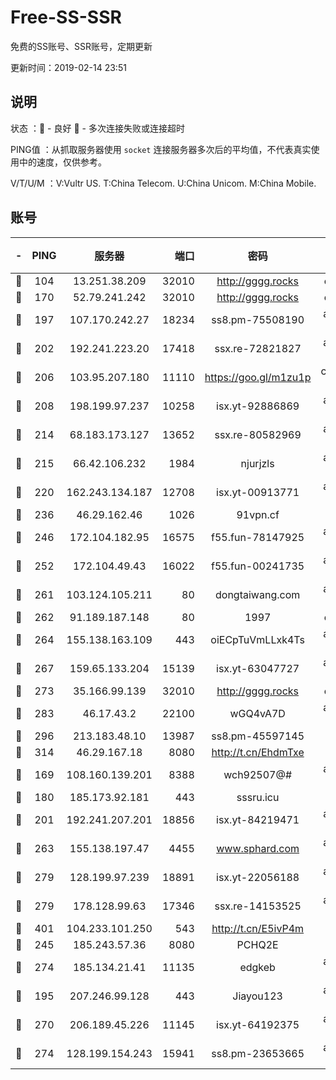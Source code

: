# Free-SS-SSR

免费的SS账号、SSR账号，定期更新

更新时间：2019-02-14 23:51

## 说明

状态     ：🙂 - 良好 🙁 - 多次连接失败或连接超时

PING值   ：从抓取服务器使用 `socket` 连接服务器多次后的平均值，不代表真实使用中的速度，仅供参考。

V/T/U/M  ：V:Vultr US. T:China Telecom. U:China Unicom. M:China Mobile.

## 账号

|-|PING|服务器|端口|密码|加密方式|区域|V/T/U/M|
|:----:|:----:|:-----:|-----:|:----:|:----:|:----:|:----:|
|🙂|104|13.251.38.209|32010|http://gggg.rocks|chacha20|SG|9↑/10↑/10↑/9↑|
|🙂|170|52.79.241.242|32010|http://gggg.rocks|chacha20|KR|10↑/9↑/10↑/10↑|
|🙂|197|107.170.242.27|18234|ss8.pm-75508190|aes-256-cfb|US|10↑/10↑/10↑/10↑|
|🙂|202|192.241.223.20|17418|ssx.re-72821827|aes-256-cfb|US|9↑/9↑/9↑/9↑|
|🙂|206|103.95.207.180|11110|https://goo.gl/m1zu1p|chacha20-ietf|US|7↑/7↑/8↑/8↑|
|🙂|208|198.199.97.237|10258|isx.yt-92886869|aes-256-cfb|US|10↑/10↑/10↑/10↑|
|🙂|214|68.183.173.127|13652|ssx.re-80582969|aes-256-cfb|US|10↑/10↑/10↑/10↑|
|🙂|215|66.42.106.232|1984|njurjzls|aes-256-cfb|US|10↑/10↑/10↑/10↑|
|🙂|220|162.243.134.187|12708|isx.yt-00913771|aes-256-cfb|US|9↑/9↑/9↑/9↑|
|🙂|236|46.29.162.46|1026|91vpn.cf|rc4-md5|RU|8↑/8↑/10↑/10↑|
|🙂|246|172.104.182.95|16575|f55.fun-78147925|aes-256-cfb|SG|9↑/10↑/10↑/10↑|
|🙂|252|172.104.49.43|16022|f55.fun-00241735|aes-256-cfb|SG|9↓/10↑/10↑/10↑|
|🙂|261|103.124.105.211|80|dongtaiwang.com|aes-256-cfb|US|10↑/10↑/9↑/10↑|
|🙂|262|91.189.187.148|80|1997|chacha20|US|8↑/8↑/9↑/8↑|
|🙂|264|155.138.163.109|443|oiECpTuVmLLxk4Ts|aes-256-cfb|US|2↓/10↑/10↑/10↑|
|🙂|267|159.65.133.204|15139|isx.yt-63047727|aes-256-cfb|SG|10↑/10↑/10↑/10↑|
|🙂|273|35.166.99.139|32010|http://gggg.rocks|chacha20|US|10↑/10↑/10↑/10↑|
|🙂|283|46.17.43.2|22100|wGQ4vA7D|aes-256-gcm|RU|3↓/10↑/10↑/10↑|
|🙂|296|213.183.48.10|13987|ss8.pm-45597145|rc4-md5|RU|10↑/10↑/10↑/10↑|
|🙂|314|46.29.167.18|8080|http://t.cn/EhdmTxe|rc4-md5|RU|10↑/10↑/10↑/10↑|
|🙂|169|108.160.139.201|8388|wch92507@#|aes-256-cfb|JP|8↑/10↑/10↑/10↑|
|🙂|180|185.173.92.181|443|sssru.icu|rc4-md5|RU|10↑/9↑/10↑/10↑|
|🙂|201|192.241.207.201|18856|isx.yt-84219471|aes-256-cfb|US|10↑/10↑/10↑/10↑|
|🙂|263|155.138.197.47|4455|www.sphard.com|aes-256-cfb|US|10↑/10↑/10↑/10↑|
|🙂|279|128.199.97.239|18891|isx.yt-22056188|aes-256-cfb|SG|10↑/10↑/10↑/10↑|
|🙂|279|178.128.99.63|17346|ssx.re-14153525|aes-256-cfb|SG|10↑/10↑/10↑/10↑|
|🙂|401|104.233.101.250|543|http://t.cn/E5ivP4m|rc4-md5|CA|8↑/10↑/9↑/9↑|
|🙂|245|185.243.57.36|8080|PCHQ2E|rc4-md5|US|10↑/10↑/6↑/10↑|
|🙂|274|185.134.21.41|11135|edgkeb|aes-256-cfb|GB|10↑/10↑/10↑/10↑|
|🙁|195|207.246.99.128|443|Jiayou123|aes-256-cfb|US|10↑/10↑/10↑/9↑|
|🙁|270|206.189.45.226|11145|isx.yt-64192375|aes-256-cfb|SG|10↑/10↑/10↑/10↑|
|🙁|274|128.199.154.243|15941|ss8.pm-23653665|aes-256-cfb|SG|10↑/10↑/10↑/10↑|
